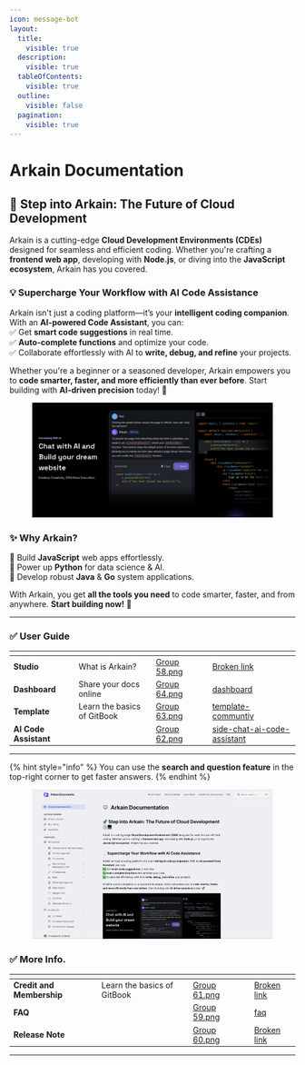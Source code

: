 ```yaml
---
icon: message-bot
layout:
  title:
    visible: true
  description:
    visible: true
  tableOfContents:
    visible: true
  outline:
    visible: false
  pagination:
    visible: true
---
```


# Arkain Documentation

## 🚀 **Step into Arkain: The Future of Cloud Development**

Arkain is a cutting-edge **Cloud Development Environments (CDEs)** designed for seamless and efficient coding. Whether you're crafting a **frontend web app**, developing with **Node.js**, or diving into the **JavaScript ecosystem**, Arkain has you covered.

### 💡 **Supercharge Your Workflow with AI Code Assistance**

Arkain isn't just a coding platform—it’s your **intelligent coding companion**. With an **AI-powered Code Assistant**, you can:\
✅ Get **smart code suggestions** in real time.\
✅ **Auto-complete functions** and optimize your code.\
✅ Collaborate effortlessly with AI to **write, debug, and refine** your projects.

Whether you're a beginner or a seasoned developer, Arkain empowers you to **code smarter, faster, and more efficiently than ever before**. Start building with **AI-driven precision** today! 🚀

<figure><img src=".gitbook/assets/image (25).png" alt=""><figcaption></figcaption></figure>

### ✨ **Why Arkain?**

🔹 Build **JavaScript** web apps effortlessly.\
🔹 Power up **Python** for data science & AI.\
🔹 Develop robust **Java** & **Go** system applications.

With Arkain, you get **all the tools you need** to code smarter, faster, and from anywhere. **Start building now!** 🚀



***

### ✅  User Guide

<table data-card-size="large" data-view="cards" data-full-width="false"><thead><tr><th></th><th data-hidden></th><th data-hidden data-card-cover data-type="files"></th><th data-hidden></th><th data-hidden data-card-target data-type="content-ref"></th></tr></thead><tbody><tr><td><strong>Studio</strong></td><td>What is Arkain?</td><td><a href=".gitbook/assets/Group 58.png">Group 58.png</a></td><td></td><td><a href="broken-reference">Broken link</a></td></tr><tr><td><strong>Dashboard</strong></td><td>Share your docs online</td><td><a href=".gitbook/assets/Group 64.png">Group 64.png</a></td><td></td><td><a href="user-guide/dashboard/">dashboard</a></td></tr><tr><td><strong>Template</strong></td><td>Learn the basics of GitBook</td><td><a href=".gitbook/assets/Group 63.png">Group 63.png</a></td><td></td><td><a href="user-guide/template-communtiy/">template-communtiy</a></td></tr><tr><td><strong>AI Code Assistant</strong></td><td></td><td><a href=".gitbook/assets/Group 62.png">Group 62.png</a></td><td></td><td><a href="user-guide/side-chat-ai-code-assistant/">side-chat-ai-code-assistant</a></td></tr></tbody></table>

***

{% hint style="info" %}
You can use the **search and question feature** in the top-right corner to get faster answers.
{% endhint %}

<figure><img src=".gitbook/assets/2025-02-0111.24.56-ezgif.com-video-to-gif-converter.gif" alt=""><figcaption></figcaption></figure>

### ✅ More Info.

<table data-view="cards" data-full-width="false"><thead><tr><th></th><th data-hidden></th><th data-hidden data-card-cover data-type="files"></th><th data-hidden></th><th data-hidden data-card-target data-type="content-ref"></th></tr></thead><tbody><tr><td><strong>Credit and Membership</strong></td><td>Learn the basics of GitBook</td><td><a href=".gitbook/assets/Group 61.png">Group 61.png</a></td><td></td><td><a href="broken-reference">Broken link</a></td></tr><tr><td><strong>FAQ</strong></td><td></td><td><a href=".gitbook/assets/Group 59.png">Group 59.png</a></td><td></td><td><a href="faq/faq/">faq</a></td></tr><tr><td><strong>Release Note</strong></td><td></td><td><a href=".gitbook/assets/Group 60.png">Group 60.png</a></td><td></td><td><a href="broken-reference">Broken link</a></td></tr></tbody></table>

***
